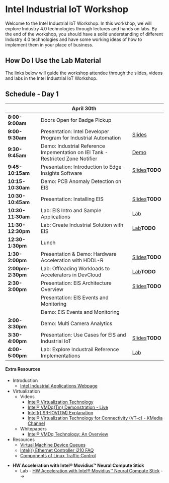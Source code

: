 # Intel Industrial IoT Workshop

Welcome to the Intel Industrial IoT Workshop. In this workshop, we will explore Industry 4.0 technologies through lectures and hands on labs. By the end of the workshop, you should have a solid understanding of different Industry 4.0 technologies and have some working ideas of how to implement them in your place of business.

## How Do I Use the Lab Material

The links below will guide the workshop attendee through the slides, videos and labs in the Intel Industrial IoT Workshop.

## Schedule - Day 1

|                   | April 30th                                         | |
| ----------------- | -------------------------------------------------- |-|
| **8:00-9:00am**   |Doors Open for Badge Pickup                        | |
| **9:00-9:30am**   |Presentation: Intel Developer Program for Industrial Automation |[Slides](./presentations/01-Intel-Developer-Program-and-Industrial-IoT-Strategy.pdf) |
| **9:30-9:45am**  |Demo: Industrial Reference Impementation on IEI Tank - Restricted Zone Notifier|[Demo](https://software.intel.com/en-us/iot/reference-implementations/restricted-zone-notifier)|
| **9:45-10:15am** |Presentation: Introduction to Edge Insights Software|[Slides]()**TODO**|
| **10:15-10:30am** |Demo: PCB Anomaly Detection on EIS                     ||
|**10:30-10:45am** |Presentation: Installing EIS |[Slides]()**TODO**|
| **10:30-11:30am** |Lab: EIS Intro and Sample Applications             |[Lab](https://software.intel.com/en-us/node/812430)|
| **11:30-12:30pm** |Lab: Create Industrial Solution with EIS           | [Lab]()**TODO**|
| **12:30-1:30pm**  | Lunch                                              |
|**1:30-2:00pm**|Presentation & Demo: Hardware Acceleration with HDDL-R|[Slides]()**TODO**|
|**2:00pm-2:30pm**|Lab: Offloading Workloads to Accelerators in DevCloud|[Lab]()**TODO**|
| **2:30-3:00pm**   | Presentation: EIS Architecture Overview          |[Slides](./presentations/05-Industrial-Protocols.pdf)**TODO** |
||Presentation: EIS Events and Monitoring|
||Demo: EIS Events and Monitoring|
| **3:00-3:30pm**   | Demo: Multi Camera Analytics ||
| **3:30-4:00pm**   | Presentation: Use Cases for EIS and Industrial IoT |[Slides]()**TODO**|
| **4:00-5:00pm**   | Lab: Explore Industrail Reference Implementations |[Lab](https://software.intel.com/en-us/iot/reference-implementations)|

   

#### Extra Resources
- Introduction
  - [Intel Industrial Applications Webpage](https://www.intel.com/content/www/us/en/internet-of-things/industrial-iot/overview.html)
- Virtualization
  -  Videos
      -   [Intel® Virtualization Technology](https://www.youtube.com/watch?v=gqZrarZiHp8&t=22s)
      -   [Intel® VMDq(Tm) Demonstration - Live](https://www.youtube.com/watch?v=lOBOEcBSSkQ)
      -   [Intel(r) SR-IOV(TM) Explanation](https://www.youtube.com/watch?v=hRHsk8Nycdg)
      -   [Intel® Virtualization Technology for Connectivity (VT-c) - KMedia Channel](https://www.youtube.com/watch?v=Y-EaX3BBzSc&t=3s)
  -   Whitepapers
      -   [Intel® VMDq Technology: An Overview](https://www.intel.com/content/dam/www/public/us/en/documents/white-papers/vmdq-technology-paper.pdf)
-   Resources
    -   [Virtual Machine Device Queues](https://www.intel.com/content/www/us/en/ethernet-products/converged-network-adapters/io-acceleration-technology-vmdq.html)
    - [Intel(r) Ethernet Controller i210 FAQ](https://www.intel.com/content/dam/www/public/us/en/documents/faqs/ethernet-controller-i210-i211-faq.pdf)
    - [Components of Linux Traffic Control](http://tldp.org/HOWTO/Traffic-Control-HOWTO/components.html)

  * **HW Acceleration with Intel® Movidius™ Neural Compute Stick**
    - Lab - [HW Acceleration with Intel® Movidius™ Neural Compute Stick](https://github.com/intel-iot-devkit/smart-video-workshop/HW-Acceleration-with-Movidious-NCS/README.md) -->

